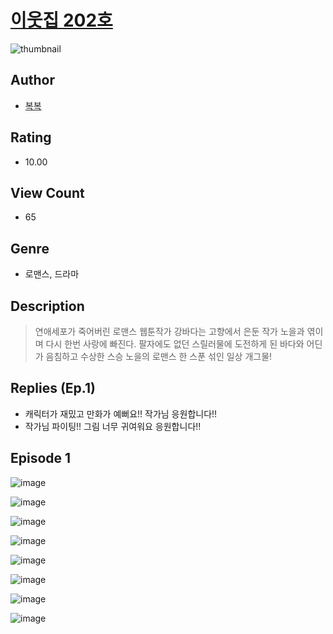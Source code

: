 # [이웃집 202호](https://comic.naver.com/challenge/list?titleId=810933)
![thumbnail](https://image-comic.pstatic.net/user_contents_data/challenge_comic/2023/05/25/175616/upload_7017841009110298724_480x623.jpeg)

## Author
- [복복](https://comic.naver.com/artistTitle?id=175616)

## Rating
- 10.00

## View Count
- 65

## Genre
- 로맨스, 드라마

## Description
> 연애세포가 죽어버린 로맨스 웹툰작가 강바다는 고향에서 은둔 작가 노을과 엮이며 다시 한번 사랑에 빠진다. 팔자에도 없던 스릴러물에 도전하게 된 바다와 어딘가 음침하고 수상한 스승 노을의 로맨스 한 스푼 섞인 일상 개그물!

## Replies (Ep.1)
- 캐릭터가 재밌고 만화가 예뻐요!! 작가님 응원합니다!!
- 작가님 파이팅!! 그림 너무 귀여워요 응원합니다!!

## Episode 1
![image](https://image-comic.pstatic.net/user_contents_data/challenge_comic/2023/05/25/175616/upload_7016942683098866488.jpeg)

![image](https://image-comic.pstatic.net/user_contents_data/challenge_comic/2023/05/25/175616/upload_7306587051971011686.jpeg)

![image](https://image-comic.pstatic.net/user_contents_data/challenge_comic/2023/05/25/175616/upload_7161959693339877729.jpeg)

![image](https://image-comic.pstatic.net/user_contents_data/challenge_comic/2023/05/25/175616/upload_3905809888804221488.jpeg)

![image](https://image-comic.pstatic.net/user_contents_data/challenge_comic/2023/05/25/175616/upload_3690527513520911667.jpeg)

![image](https://image-comic.pstatic.net/user_contents_data/challenge_comic/2023/05/25/175616/upload_3616732661045998691.jpeg)

![image](https://image-comic.pstatic.net/user_contents_data/challenge_comic/2023/05/25/175616/upload_3905859134107563828.jpeg)

![image](https://image-comic.pstatic.net/user_contents_data/challenge_comic/2023/05/25/175616/upload_7003439592925061731.jpeg)
